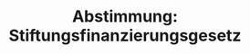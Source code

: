 ---
abstimmung:
  abstimmung: 1
  bundestagssitzung: 135
  datum: 10. November 2023
  legislaturperiode: 20
categories:
- Todo
data:
- title: Abstimmungsergebnis 20231110_1.pdf
  url: /res/2025-btw/abstimmungsergebnisse/20231110_1.pdf
- title: Abstimmungsergebnis 20231110_1_xls.xlsx
  url: /res/2025-btw/abstimmungsergebnisse/20231110_1_xls.xlsx
- title: Abstimmungsergebnis 20231110_1_xls.csv
  url: /res/2025-btw/abstimmungsergebnisse_csv/20231110_1_xls.csv
documents:
- local: /res/2025-btw/drucksachen/2008726.pdf
  summary: '### Gesetzentwurf der Fraktionen SPD, CDU/CSU, BÜNDNIS 90/DIE GRÜNEN und
    FDP


    Dieser Gesetzentwurf regelt die Finanzierung politischer Stiftungen aus dem Bundeshaushalt
    neu, um dem Urteil des Bundesverfassungsgerichts zu entsprechen.  Er legt Kriterien
    für die Förderung und die Höhe der Zuwendungen fest und sieht Maßnahmen zur Transparenz
    und zur Kontrolle vor.


    **Kernpunkte und Ziele:**


    * Verfassungskonforme Finanzierung politischer Stiftungen

    * Festlegung von Kriterien für die Förderung

    * Regelung der Höhe der Zuwendungen

    * Transparenz und Rechenschaftspflicht

    * Vermeidung von Wertungswidersprüchen

    * Sicherung der Chancengleichheit im politischen Wettbewerb



    '
  title: Drucksache 20/8726
  url: https://dserver.bundestag.de/btd/20/087/2008726.pdf
- local: /res/2025-btw/drucksachen/2009199.pdf
  summary: '### Beschlussempfehlung und Bericht des Ausschusses für Inneres und Heimat


    Der Ausschuss für Inneres und Heimat empfiehlt die Annahme eines Gesetzentwurfs
    zur Finanzierung politischer Stiftungen und die Ablehnung eines weiteren Gesetzentwurfs
    zu deren Rechtsstellung und Finanzierung.


    **Kernpunkte und Ziele:**


    * Verfassungskonforme Neuordnung der Finanzierung politischer Stiftungen.

    *  Kriterien für die Förderung und Höhe der Zuwendungen definieren.

    *  Antragsverfahren und Prüfung der Förderfähigkeit regeln.

    *  Datenschutzrechtliche Bestimmungen berücksichtigen.

    *  Ablehnung eines alternativen Gesetzentwurfs der AfD.


    '
  title: Drucksache 20/9199
  url: https://dserver.bundestag.de/btd/20/091/2009199.pdf
ergebnis:
  AfD:
    enthaltung: 0
    gesamt: 78
    ja: 0
    nein: 62
    nichtabgegeben: 16
    ungueltig: 0
  Bündnis 90/Die Grünen:
    enthaltung: 0
    gesamt: 117
    ja: 108
    nein: 0
    nichtabgegeben: 9
    ungueltig: 0
  CDU/CSU:
    enthaltung: 2
    gesamt: 197
    ja: 150
    nein: 0
    nichtabgegeben: 45
    ungueltig: 0
  Die Linke:
    enthaltung: 0
    gesamt: 38
    ja: 24
    nein: 8
    nichtabgegeben: 6
    ungueltig: 0
  FDP:
    enthaltung: 0
    gesamt: 92
    ja: 81
    nein: 0
    nichtabgegeben: 11
    ungueltig: 0
  Fraktionslos:
    enthaltung: 0
    gesamt: 6
    ja: 0
    nein: 5
    nichtabgegeben: 1
    ungueltig: 0
  SPD:
    enthaltung: 0
    gesamt: 206
    ja: 185
    nein: 0
    nichtabgegeben: 21
    ungueltig: 0
layout: abstimmung
links:
- title: Link zu bundestag.de
  url: https://www.bundestag.de/parlament/plenum/abstimmung/abstimmung?id=876
preview: 'Deutscher Bundestag


  135. Sitzung des Deutschen Bundestages

  am Freitag, 10. November 2023


  Endgültiges Ergebnis der Namentlichen Abstimmung Nr. 1


  Gesetzentwurf der Fraktionen SPD, CDU/CSU, BÜNDNIS 90/DIE GRÜNEN und FDP

  Entwurf eines Gesetzes zur Finanzierung politischer Stiftungen aus dem Bundeshaushalt

  (Stiftungsfinanzierungsgesetz - StiftFinG)

  Drs. 20/8726 und 20/9199'
tags:
- Todo
title: 'Abstimmung: Stiftungsfinanzierungsgesetz'
---